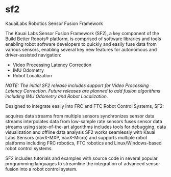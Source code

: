 # sf2
KauaiLabs Robotics Sensor Fusion Framework

The Kauai Labs Sensor Fusion Framework (SF2), a key component of the Build Better Robots® platform, is comprised of software libraries and tools enabling robot software developers to quickly and easily fuse data from various sensors, enabling several key new features for autonomous and driver-assisted navigation:

- Video Processing Latency Correction
- IMU Odometry
- Robot Localization

<i>NOTE:  The initial SF2 release includes support for Video Processing Latency Correction.  Future releases are planned to add fusion algorithms including IMU Odometry and Robot Localization.</i>

Designed to integrate easily into FRC and FTC Robot Control Systems, SF2:

acquires data streams from multiple sensors
synchronizes sensor data streams
interpolates data from low-sample rate sensors
fuses sensor data streams using state-of-the-art algorithms
includes tools for debugging, data visualization and offline data analysis
SF2 works seamlessly with Kauai Labs Sensors (navX-MXP, navX-Micro) and supports multiple robot platforms including FRC robotics, FTC robotics and Linux/Windows-based robot control systems.

SF2 includes tutorials and examples with source code in several popular programming languages to streamline the integration of advanced sensor fusion into a robot control system.

